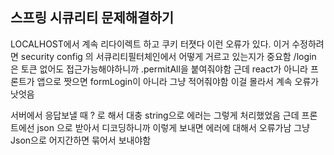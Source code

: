 ## 스프링 시큐리티 문제해결하기
LOCALHOST에서 계속 리다이렉트 하고 쿠키 터졋다 이런 오류가 있다.
이거 수정하려면 security config 의 서큐리티필터체인에서 어떻게 거르고 있는지가 중요함
/login 은 토큰 없어도 접근가능해야하니까 .permitAll을 붙여줘야함 근데 react가 아니라 프론트가 앱으로 짯으면 formLogin이 아니라 그냥 적어줘야함 이걸 몰라서 계속 오류가 낫엇음

서버에서 응답보낼 때 ? 로 해서 대충 string으로 에러는 그렇게 처리했었음 근데 프론트에선 json 으로 받아서 디코딩하니까 이렇게 보내면 에러에 대해서 오류가남 그냥 Json으로 어지간하면 묶어서 보내야함
